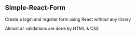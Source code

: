 ## Simple-React-Form
Create a login and register form using React without any library

Almost all validations are done by HTML & CSS
